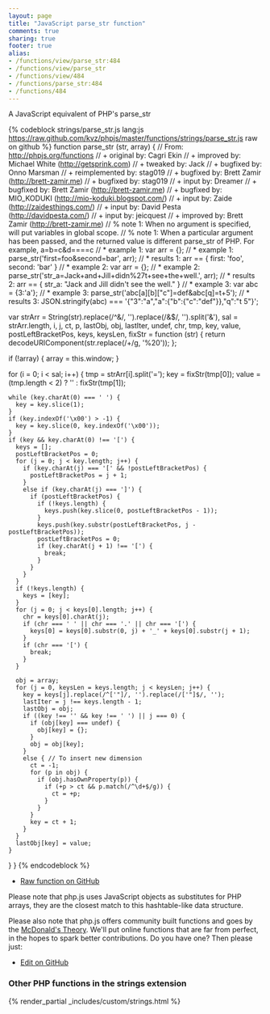 ```yaml
---
layout: page
title: "JavaScript parse_str function"
comments: true
sharing: true
footer: true
alias:
- /functions/view/parse_str:484
- /functions/view/parse_str
- /functions/view/484
- /functions/parse_str:484
- /functions/484
---
```

<!-- Generated by Rakefile:build -->
A JavaScript equivalent of PHP's parse_str

{% codeblock strings/parse_str.js lang:js https://raw.github.com/kvz/phpjs/master/functions/strings/parse_str.js raw on github %}
function parse_str (str, array) {
  // From: http://phpjs.org/functions
  // +   original by: Cagri Ekin
  // +   improved by: Michael White (http://getsprink.com)
  // +    tweaked by: Jack
  // +   bugfixed by: Onno Marsman
  // +   reimplemented by: stag019
  // +   bugfixed by: Brett Zamir (http://brett-zamir.me)
  // +   bugfixed by: stag019
  // +   input by: Dreamer
  // +   bugfixed by: Brett Zamir (http://brett-zamir.me)
  // +   bugfixed by: MIO_KODUKI (http://mio-koduki.blogspot.com/)
  // +   input by: Zaide (http://zaidesthings.com/)
  // +   input by: David Pesta (http://davidpesta.com/)
  // +   input by: jeicquest
  // +   improved by: Brett Zamir (http://brett-zamir.me)
  // %        note 1: When no argument is specified, will put variables in global scope.
  // %        note 1: When a particular argument has been passed, and the returned value is different parse_str of PHP. For example, a=b=c&d====c
  // *     example 1: var arr = {};
  // *     example 1: parse_str('first=foo&second=bar', arr);
  // *     results 1: arr == { first: 'foo', second: 'bar' }
  // *     example 2: var arr = {};
  // *     example 2: parse_str('str_a=Jack+and+Jill+didn%27t+see+the+well.', arr);
  // *     results 2: arr == { str_a: "Jack and Jill didn't see the well." }
  // *     example 3: var abc = {3:'a'};
  // *     example 3: parse_str('abc[a][b]["c"]=def&abc[q]=t+5');
  // *     results 3: JSON.stringify(abc) === '{"3":"a","a":{"b":{"c":"def"}},"q":"t 5"}';


  var strArr = String(str).replace(/^&/, '').replace(/&$/, '').split('&'),
    sal = strArr.length,
    i, j, ct, p, lastObj, obj, lastIter, undef, chr, tmp, key, value,
    postLeftBracketPos, keys, keysLen,
    fixStr = function (str) {
      return decodeURIComponent(str.replace(/\+/g, '%20'));
    };

  if (!array) {
    array = this.window;
  }

  for (i = 0; i < sal; i++) {
    tmp = strArr[i].split('=');
    key = fixStr(tmp[0]);
    value = (tmp.length < 2) ? '' : fixStr(tmp[1]);

    while (key.charAt(0) === ' ') {
      key = key.slice(1);
    }
    if (key.indexOf('\x00') > -1) {
      key = key.slice(0, key.indexOf('\x00'));
    }
    if (key && key.charAt(0) !== '[') {
      keys = [];
      postLeftBracketPos = 0;
      for (j = 0; j < key.length; j++) {
        if (key.charAt(j) === '[' && !postLeftBracketPos) {
          postLeftBracketPos = j + 1;
        }
        else if (key.charAt(j) === ']') {
          if (postLeftBracketPos) {
            if (!keys.length) {
              keys.push(key.slice(0, postLeftBracketPos - 1));
            }
            keys.push(key.substr(postLeftBracketPos, j - postLeftBracketPos));
            postLeftBracketPos = 0;
            if (key.charAt(j + 1) !== '[') {
              break;
            }
          }
        }
      }
      if (!keys.length) {
        keys = [key];
      }
      for (j = 0; j < keys[0].length; j++) {
        chr = keys[0].charAt(j);
        if (chr === ' ' || chr === '.' || chr === '[') {
          keys[0] = keys[0].substr(0, j) + '_' + keys[0].substr(j + 1);
        }
        if (chr === '[') {
          break;
        }
      }

      obj = array;
      for (j = 0, keysLen = keys.length; j < keysLen; j++) {
        key = keys[j].replace(/^['"]/, '').replace(/['"]$/, '');
        lastIter = j !== keys.length - 1;
        lastObj = obj;
        if ((key !== '' && key !== ' ') || j === 0) {
          if (obj[key] === undef) {
            obj[key] = {};
          }
          obj = obj[key];
        }
        else { // To insert new dimension
          ct = -1;
          for (p in obj) {
            if (obj.hasOwnProperty(p)) {
              if (+p > ct && p.match(/^\d+$/g)) {
                ct = +p;
              }
            }
          }
          key = ct + 1;
        }
      }
      lastObj[key] = value;
    }
  }
}
{% endcodeblock %}

 - [Raw function on GitHub](https://github.com/kvz/phpjs/blob/master/functions/strings/parse_str.js)

Please note that php.js uses JavaScript objects as substitutes for PHP arrays, they are 
the closest match to this hashtable-like data structure. 

Please also note that php.js offers community built functions and goes by the 
[McDonald's Theory](https://medium.com/what-i-learned-building/9216e1c9da7d). We'll put online 
functions that are far from perfect, in the hopes to spark better contributions. 
Do you have one? Then please just: 

 - [Edit on GitHub](https://github.com/kvz/phpjs/edit/master/functions/strings/parse_str.js)


### Other PHP functions in the strings extension
{% render_partial _includes/custom/strings.html %}
